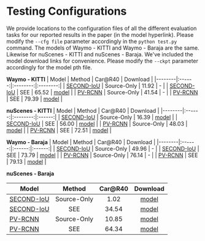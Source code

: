 # Testing Configurations
We provide locations to the configuration files of all the different evaluation tasks for our reported results in the paper (in the model hyperlink). Please modify the `--cfg file` parameter accordingly in the `python test.py` command. The models of Waymo - KITTI and Waymo - Baraja are the same. Likewise for nuScenes - KITTI and nuScenes - Baraja. We've included the model download links for convenience. Please modify the ``--ckpt`` parameter accordingly for the model pth file. 

**Waymo - KITTI**
|  Model | Method | Car@R40 | Download |
|--------|:------:|:--------:|:--------:|
| [SECOND-IoU](https://github.com/darrenjkt/SEE-MTDA/blob/main/detector/output/source-waymo/secondiou/baseline/secondiou_custom1000/default/secondiou_custom1000.yaml) | Source-Only | 11.92 | - |
| [SECOND-IoU](https://github.com/darrenjkt/SEE-MTDA/blob/main/detector/output/source-waymo/secondiou/see/secondiou_ros_custom1000_GM-ORH005/default/secondiou_ros_custom1000_GM-ORH005_eval-DM-ORH005.yaml) | SEE | 65.52 | [model](https://drive.google.com/file/d/1AP436Sq8XKM6sU8MchHgUKTKKgVavvQl/view?usp=sharing) | 
| [PV-RCNN](https://github.com/darrenjkt/SEE-MTDA/blob/main/detector/output/source-waymo/pvrcnn/baseline/pvrcnn_custom1000/default/pvrcnn_custom1000.yaml) | Source-Only | 41.54 | - |
| [PV-RCNN](https://github.com/darrenjkt/SEE-MTDA/blob/main/detector/output/source-waymo/pvrcnn/see/pvrcnn_ros_custom1000_GM-ORH005/default/pvrcnn_ros_custom1000_GM-ORH005_eval-DM-ORH005.yaml) | SEE | 79.39 | [model](https://drive.google.com/file/d/1oaRA-LZelDKfU8eFii_h6VYeoYnXjAix/view?usp=sharing) |

**nuScenes - KITTI**
|  Model | Method | Car@R40 | Download |
|--------|:------:|:--------:|:------:|
| [SECOND-IoU](https://github.com/darrenjkt/SEE-MTDA/blob/main/detector/output/source-nuscenes/secondiou/baseline/secondiou_custom4025/default/secondiou_custom4025.yaml) | Source-Only | 16.39 | [model](https://drive.google.com/file/d/1ZDJqBWJzM-cfCYj_nrtRMNSXauv5enUz/view?usp=sharing) | 
| [SECOND-IoU](https://github.com/darrenjkt/SEE-MTDA/blob/main/detector/output/source-nuscenes/secondiou/see/secondiou_ros_GM-ORH005/default/secondiou_ros_GM-ORH005_eval-DM-ORH005.yaml) | SEE | 56.00 | [model](https://drive.google.com/file/d/1NkjttovNoNvktSFwJu-RCc6Qv4ErRsTf/view?usp=sharing) |
| [PV-RCNN](https://github.com/darrenjkt/SEE-MTDA/blob/main/detector/output/source-nuscenes/pvrcnn/baseline/pvrcnn_custom4025/default/pvrcnn_custom4025.yaml) | Source-Only | 48.03 | [model](https://drive.google.com/file/d/1vDEErtKlRWdmDM0bqaQhq9iQApR0Hl6C/view?usp=sharing) | 
| [PV-RCNN](https://github.com/darrenjkt/SEE-MTDA/blob/main/detector/output/source-nuscenes/pvrcnn/see/pvrcnn_ros_GM-ORH005/default/pvrcnn_ros_GM-ORH005_eval-DM-ORH005.yaml) | SEE | 72.51 | [model](https://drive.google.com/file/d/1NBBClCyapwf5vEds_XDGJqUV68RpIwJx/view?usp=sharing) |

**Waymo - Baraja**
| Model | Method | Car@R40 | Download |
|--------|:------:|:------:|:------:|
| [SECOND-IoU](https://github.com/darrenjkt/SEE-MTDA/blob/main/detector/output/source-waymo/secondiou/baseline/secondiou_custom1000/default/secondiou_custom1000_eval-baraja100.yaml) | Source-Only | 49.96 | - |
| [SECOND-IoU](https://github.com/darrenjkt/SEE-MTDA/blob/main/detector/output/source-waymo/secondiou/see/secondiou_ros_custom1000_GM-ORH005/default/secondiou_ros_custom1000_GM-ORH005_eval-baraja100.yaml) | SEE | 73.79 | [model](https://drive.google.com/file/d/1AP436Sq8XKM6sU8MchHgUKTKKgVavvQl/view?usp=sharing) | 
| [PV-RCNN](https://github.com/darrenjkt/SEE-MTDA/blob/main/detector/output/source-waymo/pvrcnn/baseline/pvrcnn_custom1000/default/pvrcnn_custom1000_eval-baraja100.yaml) | Source-Only | 76.14 | - |
| [PV-RCNN](https://github.com/darrenjkt/SEE-MTDA/blob/main/detector/output/source-waymo/pvrcnn/see/pvrcnn_ros_custom1000_GM-ORH005/default/pvrcnn_ros_custom1000_GM-ORH005_eval-baraja100.yaml) | SEE | 79.13 | [model](https://drive.google.com/file/d/1oaRA-LZelDKfU8eFii_h6VYeoYnXjAix/view?usp=sharing) |

**nuScenes - Baraja**

| Model | Method | Car@R40 | Download |
|--------|:------:|:------:|:------:|
| [SECOND-IoU](https://github.com/darrenjkt/SEE-MTDA/blob/main/detector/output/source-nuscenes/secondiou/baseline/secondiou_custom4025/default/secondiou_custom4025_eval-baraja100.yaml) | Source-Only | 1.02 | [model](https://drive.google.com/file/d/1ZDJqBWJzM-cfCYj_nrtRMNSXauv5enUz/view?usp=sharing) | 
| [SECOND-IoU](https://github.com/darrenjkt/SEE-MTDA/blob/main/detector/output/source-nuscenes/secondiou/see/secondiou_ros_GM-ORH005/default/secondiou_ros_GM-ORH005_eval-baraja100.yaml) | SEE | 34.54 | [model](https://drive.google.com/file/d/1NkjttovNoNvktSFwJu-RCc6Qv4ErRsTf/view?usp=sharing) |
| [PV-RCNN](https://github.com/darrenjkt/SEE-MTDA/blob/main/detector/output/source-nuscenes/pvrcnn/baseline/pvrcnn_custom4025/default/pvrcnn_custom4025_eval-baraja100.yaml) | Source-Only | 10.85 | [model](https://drive.google.com/file/d/1vDEErtKlRWdmDM0bqaQhq9iQApR0Hl6C/view?usp=sharing) | 
| [PV-RCNN](https://github.com/darrenjkt/SEE-MTDA/blob/main/detector/output/source-nuscenes/pvrcnn/see/pvrcnn_ros_GM-ORH005/default/pvrcnn_ros_GM-ORH005_eval-baraja100.yaml) | SEE | 64.34 | [model](https://drive.google.com/file/d/1NBBClCyapwf5vEds_XDGJqUV68RpIwJx/view?usp=sharing) |
